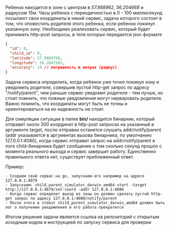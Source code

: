 Ребенок находится в зоне с центром в *57.988962, 56.204668* и радиусом *15м*. Часы ребенка с периодичностью в 0 - 100 миллисекунд посылают свои координаты в некий сервис, задача которого состоит в том, что оповестить родителя этого ребенка, если ребенок покинул указанную зону. Необходимо реализовать сервис, который будет принимать http-post запросы, в теле которых передается json формате 
```json
{
  "id": 0,
  "child_id": 0,
  "latitude": 57.9889708, 
  "longitude": 56.2047503, 
  "accuracy": 14 // погрешность в метрах (радиус)
}
```
Задача сервиса определить, когда ребенок уже точно покинул зону и уведомить родителя, совершив пустой http-get запрос по адресу "/notify/parent", чем раньше сервис уведомит родителя - тем лучше, но стоит помнить, что ложные уведомления могут нервировать родителя. Важно помнить, что координаты могут быть не точны и ориентироваться на их надежность не стоит. 

Для симуляции ситуации в папке **bin/** находится бинарник, который отправит около 300 координат в http-post запросах на указанный в аргументе target, после отправки останется слушать addr/notify/parent (addr указывается в аргументах вызова бинарника, по умолчанию 127.0.0.1:4080), когда сервис отправит запрос на addr/notify/parent в логе child-бинарника будет сообщение о том сколько секунд прошло с момента реального выхода и сервис завершит работу. Единственно правильного ответа нет, существует приближенный ответ.

Пример:

	- Создаем свой сервис на go, запускаем его например на адресе 127.0.0.1:4079
	- Запускаем: child_parent_simulator_darwin_amd64 start -target http://127.0.0.1:4079/set-coord -addr 127.0.0.1:4080
	- Когда сервис определит выход из зоны он должен сделать пустой http-get запрос по адресу 127.0.0.1:4080/notify/parent
	- После этого в stdout child_parent_simulator_darwin_amd64 должен быть лог о получении уведомления и его работа прекратится

Итогом решения задачи является ссылка на репозиторий с открытым исходным кодом и инструкцией по запуску сервиса для проверки